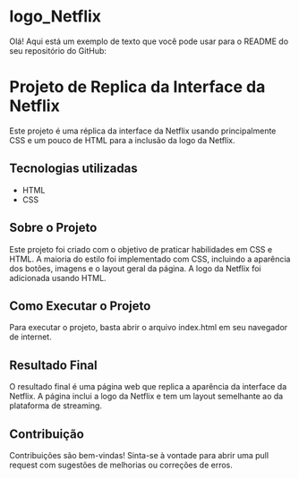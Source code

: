 # logo_Netflix
 
Olá! Aqui está um exemplo de texto que você pode usar para o README do seu repositório do GitHub:

# Projeto de Replica da Interface da Netflix

Este projeto é uma réplica da interface da Netflix usando principalmente CSS e um pouco de HTML para a inclusão da logo da Netflix.

## Tecnologias utilizadas

- HTML
- CSS

## Sobre o Projeto

Este projeto foi criado com o objetivo de praticar habilidades em CSS e HTML. A maioria do estilo foi implementado com CSS, incluindo a aparência dos botões, imagens e o layout geral da página. A logo da Netflix foi adicionada usando HTML.

## Como Executar o Projeto

Para executar o projeto, basta abrir o arquivo index.html em seu navegador de internet.

## Resultado Final

O resultado final é uma página web que replica a aparência da interface da Netflix. A página inclui a logo da Netflix e tem um layout semelhante ao da plataforma de streaming.

## Contribuição

Contribuições são bem-vindas! Sinta-se à vontade para abrir uma pull request com sugestões de melhorias ou correções de erros.

